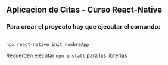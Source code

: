 ## Aplicacion de Citas - Curso React-Native

### Para crear el proyecto hay que ejecutar el comando:
```

npx react-native init nombreApp
```

Recuerden ejecutar ```npm install``` para las librerias



